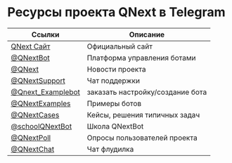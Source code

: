 # Ресурсы проекта QNext в Telegram

| Ссылки | Описание |
| --- | --- |
|[QNext Сайт](www.qnext.app)|Официальный сайт|
|[@QNextBot](https://t.me/QNextBot)|Платформа управления ботами|
|[@QNext](http://t.me/QNext)|Новости проекта|
|[@QNextSupport](http://t.me/Qnextsupport)|Чат поддержки|
|[@Qnext_Examplebot](https://t.me/Qnext_Examplebot?start=zakaz)|заказать настройку/создание бота|
|[@QNextExamples](https://t.me/QNextExamples)|Примеры ботов|
|[@QNextCases](https://t.me/QNextCases)|Кейсы, решения типичных задач|
|[@schoolQNextBot](http://t.me/schoolQNextBot)|Школа QNextBot|
|[@QNextPoll](https://t.me/QNextPoll)|Опросы пользователей проекта|
|[@QNextChat](https://t.me/QNextChat)|Чат флудилка|
